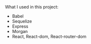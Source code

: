 What I used in this project:
- Babel
- Sequelize
- Express
- Morgan
- React, React-dom, React-router-dom